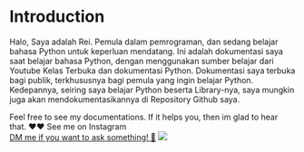 <h1>Introduction</h1>

Halo, Saya adalah Rei. Pemula dalam pemrograman, dan sedang belajar bahasa Python untuk keperluan mendatang. 
Ini adalah dokumentasi saya saat belajar bahasa Python, dengan menggunakan sumber belajar dari Youtube Kelas Terbuka dan dokumentasi Python. 
Dokumentasi saya terbuka bagi publik, terkhususnya bagi pemula yang ingin belajar Python. 
Kedepannya, seiring saya belajar Python beserta Library-nya, saya mungkin juga akan mendokumentasikannya di Repository Github saya. 

Feel free to see my documentations. If it helps you, then im glad to hear that. ❤️❤️
See me on Instagram
<br>
<a href ="https://www.instagram.com/reiyuii_/">DM me if you want to ask something! 📩</a>
<img src="![1394980](https://github.com/user-attachments/assets/ebdfc361-9da5-4a1b-891c-5a0c606e9643)"></img>
